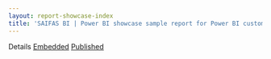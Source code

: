 ```yaml
---
layout: report-showcase-index
title: 'SAIFAS BI | Power BI showcase sample report for Power BI custom visual - SAIFAS Calendar'
---
```

Details
<a class='btn' href='./embedded'>Embedded</a>
<a class='btn' href='./published'>Published</a>
